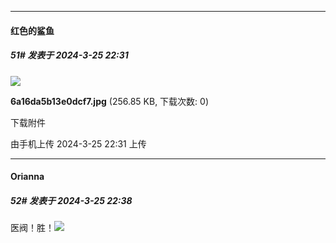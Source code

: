 ﻿
*****

####  红色的鲨鱼  
##### 51#       发表于 2024-3-25 22:31

<img src="https://img.saraba1st.com/forum/202403/25/223127w8a36wxzg8w59hxw.jpg" referrerpolicy="no-referrer">

<strong>6a16da5b13e0dcf7.jpg</strong> (256.85 KB, 下载次数: 0)

下载附件

由手机上传
2024-3-25 22:31 上传


*****

####  Orianna  
##### 52#       发表于 2024-3-25 22:38

医阀！胜！<img src="https://static.saraba1st.com/image/smiley/face2017/067.png" referrerpolicy="no-referrer">

